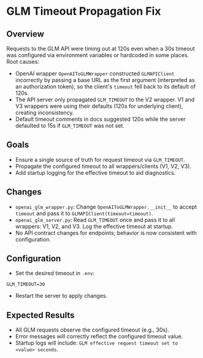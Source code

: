 # GLM Timeout Propagation Fix

## Overview
Requests to the GLM API were timing out at 120s even when a 30s timeout was configured via environment variables or hardcoded in some places. Root causes:

- OpenAI wrapper `OpenAIToGLMWrapper` constructed `GLMAPIClient` incorrectly by passing a base URL as the first argument (interpreted as an authorization token), so the client's `timeout` fell back to its default of 120s.
- The API server only propagated `GLM_TIMEOUT` to the V2 wrapper. V1 and V3 wrappers were using their defaults (120s for underlying client), creating inconsistency.
- Default timeout comments in docs suggested 120s while the server defaulted to 15s if `GLM_TIMEOUT` was not set.

## Goals
- Ensure a single source of truth for request timeout via `GLM_TIMEOUT`.
- Propagate the configured timeout to all wrappers/clients (V1, V2, V3).
- Add startup logging for the effective timeout to aid diagnostics.

## Changes
- `openai_glm_wrapper.py`: Change `OpenAIToGLMWrapper.__init__` to accept `timeout` and pass it to `GLMAPIClient(timeout=timeout)`.
- `openai_glm_server.py`: Read `GLM_TIMEOUT` once and pass it to all wrappers: V1, V2, and V3. Log the effective timeout at startup.
- No API contract changes for endpoints; behavior is now consistent with configuration.

## Configuration
- Set the desired timeout in `.env`:

```env
GLM_TIMEOUT=30
```

- Restart the server to apply changes.

## Expected Results
- All GLM requests observe the configured timeout (e.g., 30s).
- Error messages will correctly reflect the configured timeout value.
- Startup logs will include: `GLM effective request timeout set to <value> seconds`.
